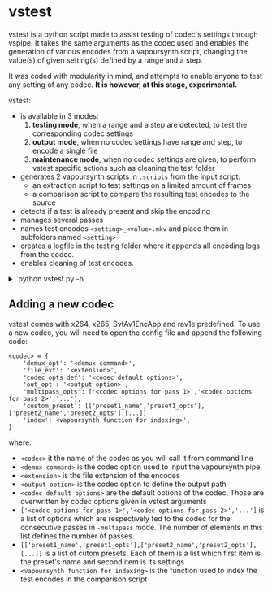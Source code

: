 
vstest
======
vstest is a python script made to assist testing of codec's settings through vspipe. It takes the same arguments as the codec used and enables the generation of various encodes from a vapoursynth script, changing the value(s) of given setting(s) defined by a range and a step.

It was coded with modularity in mind, and attempts to enable anyone to test any setting of any codec. **It is however, at this stage, experimental.**

vstest:
- is available in 3 modes:
  1. **testing mode**, when a range and a step are detected, to test the corresponding codec settings
  2. **output mode**, when no codec settings have range and step, to encode a single file
  3. **maintenance mode**, when no codec settings are given, to perform vstest specific actions such as cleaning the test folder
- generates 2 vapoursynth scripts in `.scripts` from the input script:
	- an extraction script to test settings on a limited amount of frames
	- a comparison script to compare the resulting test encodes to the source
- detects if a test is already present and skip the encoding
- manages several passes
- names test encodes `<setting>_<value>.mkv` and place them in subfolders named `<setting>`
- creates a logfile in the testing folder where it appends all encoding logs from the codec.
- enables cleaning of test encodes.

<details><summary>`python vstest.py -h`</summary>
<p>
```sh
usage: vstest.py [-h] [-codec CODEC] [-script SCRIPT] [-folder FOLDER] [-multipass] [-predef PREDEF] [-require REQUIRE] [-verbose] [-sim] [-owrite] [-remove] [-clean] [-gencomp]
                 [-extract EXTRACT] [-editor EDITOR]

optional arguments:
  -h, --help        show this help message and exit
  -codec CODEC      Codec to which settings are passed.
  -script SCRIPT    Path to testing script
  -folder FOLDER    Path to testing folder
  -multipass        Multipass mode. Number of passes defined by config\'s 'multipass_opts'.
  -predef PREDEF    Choose a custom codec preset defined in the config file.
  -require REQUIRE  Force an inequality condition between 2 tested settings. Should be 'set1<set2'
  -verbose          Displays additionnal information.
  -sim              Simulation mode. No encoding/removing is performed. Displays verbose information.
  -owrite           Overwrite existing encodes.
  -remove           Remove all encodes of the current tested setting.
  -clean            Remove all encodes of all tested settings.
  -gencomp          Generate a comparison script from the input encoding script.
  -extract EXTRACT  Choose how to extract frames from clip. Should be <length>:<every>:<offset>
  -editor EDITOR    Choose your prefered vapoursynth editor, named as you would call it from commandline. Default: vsedit
```
</p>
</details>



## Defining vstest default options
Open `vstestconfig.py` and change the default options, especially:

```
script = '/home/user/encoding/scripts/encodingscript.vpy'
folder = '/home/user/encoding/tests/'
logs = True
gen_comp_script = True
repeat_src_comp = True
editor = 'vsedit'
```

- `script` is your encoding script, indexing the source and making all the necessary filtering
- `folder` is the folder in which test encodes will be placed (must be existing)
- `logs = True`  means logging is active
- `gen_comp_script = True` means the comparison script is generated and opened once test encodes are performed.
- `repeat_src_comp = True` means the source frame is repeated between each test encodes frames in the comparison script.
- `editor` is the editor opened to display the comparison script. **Right now only vsedit have been tested.**

Additionally, you may change the codec default options in `'codec_opts_def'` and the custom presets in `'custom_preset'` of the predefined codecs (x264, x265, SvtAv1EncApp and rav1e)



## Testing settings
### Basic command line
`python vstest.py -codec CODEC -extract LENGTH:EVERY:OFFSET [codec settings]`
where `[codec settings]` is a list of settings which can be:
- test-independent: a given value is assigned
- test-dependent: starting and ending values and a step are assigned, delimited and separated by special characters

By default, the delimiters are `[` and `]` and the separator is `/`. You can change these in the config file.
##### Example: Testing x264's crf with values from 16 to 19 by 0.5, with 5 bframes, on an extract made of 25 frames every 3000 frames (cutting the first and last 10000 frames)
`python vstest.py -codec x264 -extract 25:3000:10000 --crf [16/19/0.5] --bframes 5`
##### Example: Encoding the whole clip with x264 once the testing is done
`python vstest.py -codec x264 --crf 17.2 --bframes 5 --output output.mkv`
### Testing multiple settings at a time
You can test as many settings you want at a time. For x values of a first setting and y values of a second one, every possible combination is encoded, so it will generate x*y test encodes.
##### Example: Testing x264's aq-mode and aq-strength
`python vstest.py -codec x264 --aq-mode [1/3/1] --aq-strength [0.7/0.9/0.05]`
### Settings with multiple values
When several parameters are assigned to a given setting, they can be tested individually or tested as different settings.
##### Example: Testing x264's psy-rdo only
`python vstest.py -codec x264 --psy-rd [0.8/1.2/0.1]:0`
##### Example: Testing x264's psy-rdo and psy-trellis
`python vstest.py -codec x264 --psy-rd [0.8/1.2/0.1]:[0/0.25/0.05]`

### vstest testing options
#### Managing multipasses
You can encode several passes with `-multipass` 
##### Example: Testing x264's qcomp in two pass mode with a bitrate of 8000kbps
`python vstest.py -codec x264 -multipass --qcomp [0.6/0.8/0.04] --bitrate 8000`
#### Using custom presets
You can use a custom preset of settings defined in the config file with `-predef`. vstest comes with the following predefined sets:
- For x264:
	- `BR`: `--colormatrix bt709 --colorprim bt709 --transfer bt709`
	- `PAL`: `--colormatrix bt470bg --colorprim bt470bg --transfer bt470bg`
	- `NTSC`: `--colormatrix smpte170m --colorprim smpte170m --transfer smpte170m`
- For x265:
	- `HDR420`: `--colorprim 9 --colormatrix 9 --transfer 16 --hdr10 --hdr10-opt`
	- `HDR444`: `--colorprim 9 --colormatrix 9 --transfer 16 --hdr10 --no-hdr10-opt`
	- `SDR`: `--colorprim 1 --colormatrix 1 --transfer 1 --no-hdr10-opt`

##### Example: Encoding with the x264's custom preset 'PAL' to set colormatrix, colorprimaries and transfer to bt470bg
`python vstest.py -codec x264 -predef PAL --output movie.mkv`
#### Overwriting or removing test encodes
vstest will skip the encoding if a test encode already exist. However:
- `-owrite`  will force it to re-encode
- `-remove` will delete all test encodes for the current tested settings prior to encoding

#### Imposing a condition between settings
This is as of now very limited. When testing several settings, you can enforce an inequality between 2 of them with the `-require` option of vstest.
##### Example: Testing x264's ipratio and pbratio only for ipratio>pbratio
`python vstest.py -codec x264 --ipratio [1.2/1.4/0.1] --pbratio [1.1/1.3/0.1] -require 'pbratio<ipratio'`

## Additional vstest options
#### Changing defaults

vstest can change your default vstest settings for the current encoding with the options:
- `-script`  to change the path of the script
- `-folder` to change the path of the testing folder
- `-editor` to change the editor/viewer started once test encodes are done and the comparison script generated
- `-gencomp` to activate the generation of the comparison script if it is disabled in your confif file.

#### Debug options

Mainly for debug purposes:
- `-verbose` will display detailed information
- `-sim` is a simulation mode that print the commands it would have executed and set the verbose mode on

<details><summary>`python vstest.py -codec x264 -multipass --bitrate 8000 --bframes 5 --ipratio '[1.2/1.4/0.1]' --pbratio '[1.1/1.3/0.1]' -require 'pbratio<ipratio' -sim`</summary>
<p>
```sh
+USER ARGUMENTS
 +vstest options:  clean=False, codec='x264', cond='pbratio<ipratio', customset=None, editor='vsedit', folder=None, multipass=True, owrite=False, remove=False, script=None, sim=True, verbose=True
 +codec user args:  ['--bitrate', '8000', '--bframes', '5', '--ipratio', '[1.2/1.4/0.1]', '--pbratio', '[1.1/1.3/0.1]'] 

+CONFIGURATION
 +vapoursynth script:  /home/user/encoding/scripts/tests.vpy
 +testing folder:  /home/user/encoding/tests/
 +delimiters and separator:  [ ] /
 +codec file extension:  mkv
 +codec output option:  --output
 +codec default options:  ['--preset', 'veryslow', '--profile', 'high', '--threads', 'auto', '--level', '4.1', '--b-adapt', '2', '--min-keyint', '25', '--vbv-bufsize', '78125', '--vbv-maxrate', '62500', '--rc-lookahead', '240', '--me', 'umh', '--direct', 'auto', '--subme', '11', '--trellis', '2', '--no-dct-decimate', '--no-fast-pskip', '--deblock', '-3:-3', '--qcomp', '0.6', '--ipratio', '1.30', '--pbratio', '1.20', '--aq-mode', '3', '--aq-strength', '0.8', '--merange', '32', '--no-mbtree', '--psy-rd', '1:0', '--bframes', '16']
 +codec multipass options:  ['--pass 1 --stats x264.stats', '--pass 2 --stats x264.stats'] 

+REQUESTED TESTING
 +settings to test:  ['--ipratio', '--pbratio']
 +values to test per setting:  [['1.2', '1.3', '1.4'], ['1.1', '1.2', '1.3']]
 +codec options:  ['--bitrate', '8000', '--bframes', '5'] 

 +pools of values to test:  [('1.2', '1.1'), ('1.3', '1.1'), ('1.3', '1.2'), ('1.4', '1.1'), ('1.4', '1.2'), ('1.4', '1.3')]
 +options passed to codec:  ['--bitrate', '8000', '--bframes', '5', '--preset', 'veryslow', '--profile', 'high', '--threads', 'auto', '--level', '4.1', '--b-adapt', '2', '--min-keyint', '25', '--vbv-bufsize', '78125', '--vbv-maxrate', '62500', '--rc-lookahead', '240', '--me', 'umh', '--direct', 'auto', '--subme', '11', '--trellis', '2', '--no-dct-decimate', '--no-fast-pskip', '--deblock', '-3:-3', '--qcomp', '0.6', '--aq-mode', '3', '--aq-strength', '0.8', '--merange', '32', '--no-mbtree', '--psy-rd', '1:0'] 

(1/6) Processing encode with --ipratio 1.2 --pbratio 1.1 

> Pass 1
$ vspipe --y4m /home/user/encoding/scripts/tests.vpy - | x264 --demuxer y4m - --ipratio 1.2 --pbratio 1.1 --bitrate 8000 --bframes 5 --preset veryslow --profile high --threads auto --level 4.1 --b-adapt 2 --min-keyint 25 --vbv-bufsize 78125 --vbv-maxrate 62500 --rc-lookahead 240 --me umh --direct auto --subme 11 --trellis 2 --no-dct-decimate --no-fast-pskip --deblock -3:-3 --qcomp 0.6 --aq-mode 3 --aq-strength 0.8 --merange 32 --no-mbtree --psy-rd 1:0 --output /home/user/encoding/tests/ipratio.pbratio/ipratio_1.2_pbratio_1.1.mkv --pass 1 --stats x264.stats 

> Pass 2
$ vspipe --y4m /home/user/encoding/scripts/tests.vpy - | x264 --demuxer y4m - --ipratio 1.2 --pbratio 1.1 --bitrate 8000 --bframes 5 --preset veryslow --profile high --threads auto --level 4.1 --b-adapt 2 --min-keyint 25 --vbv-bufsize 78125 --vbv-maxrate 62500 --rc-lookahead 240 --me umh --direct auto --subme 11 --trellis 2 --no-dct-decimate --no-fast-pskip --deblock -3:-3 --qcomp 0.6 --aq-mode 3 --aq-strength 0.8 --merange 32 --no-mbtree --psy-rd 1:0 --output /home/user/encoding/tests/ipratio.pbratio/ipratio_1.2_pbratio_1.1.mkv --pass 2 --stats x264.stats 

(2/6) Processing encode with --ipratio 1.3 --pbratio 1.1 

> Pass 1
$ vspipe --y4m /home/user/encoding/scripts/tests.vpy - | x264 --demuxer y4m - --ipratio 1.3 --pbratio 1.1 --bitrate 8000 --bframes 5 --preset veryslow --profile high --threads auto --level 4.1 --b-adapt 2 --min-keyint 25 --vbv-bufsize 78125 --vbv-maxrate 62500 --rc-lookahead 240 --me umh --direct auto --subme 11 --trellis 2 --no-dct-decimate --no-fast-pskip --deblock -3:-3 --qcomp 0.6 --aq-mode 3 --aq-strength 0.8 --merange 32 --no-mbtree --psy-rd 1:0 --output /home/user/encoding/tests/ipratio.pbratio/ipratio_1.3_pbratio_1.1.mkv --pass 1 --stats x264.stats 

> Pass 2
$ vspipe --y4m /home/user/encoding/scripts/tests.vpy - | x264 --demuxer y4m - --ipratio 1.3 --pbratio 1.1 --bitrate 8000 --bframes 5 --preset veryslow --profile high --threads auto --level 4.1 --b-adapt 2 --min-keyint 25 --vbv-bufsize 78125 --vbv-maxrate 62500 --rc-lookahead 240 --me umh --direct auto --subme 11 --trellis 2 --no-dct-decimate --no-fast-pskip --deblock -3:-3 --qcomp 0.6 --aq-mode 3 --aq-strength 0.8 --merange 32 --no-mbtree --psy-rd 1:0 --output /home/user/encoding/tests/ipratio.pbratio/ipratio_1.3_pbratio_1.1.mkv --pass 2 --stats x264.stats 

(3/6) Processing encode with --ipratio 1.3 --pbratio 1.2 

> Pass 1
$ vspipe --y4m /home/user/encoding/scripts/tests.vpy - | x264 --demuxer y4m - --ipratio 1.3 --pbratio 1.2 --bitrate 8000 --bframes 5 --preset veryslow --profile high --threads auto --level 4.1 --b-adapt 2 --min-keyint 25 --vbv-bufsize 78125 --vbv-maxrate 62500 --rc-lookahead 240 --me umh --direct auto --subme 11 --trellis 2 --no-dct-decimate --no-fast-pskip --deblock -3:-3 --qcomp 0.6 --aq-mode 3 --aq-strength 0.8 --merange 32 --no-mbtree --psy-rd 1:0 --output /home/user/encoding/tests/ipratio.pbratio/ipratio_1.3_pbratio_1.2.mkv --pass 1 --stats x264.stats 

> Pass 2
$ vspipe --y4m /home/user/encoding/scripts/tests.vpy - | x264 --demuxer y4m - --ipratio 1.3 --pbratio 1.2 --bitrate 8000 --bframes 5 --preset veryslow --profile high --threads auto --level 4.1 --b-adapt 2 --min-keyint 25 --vbv-bufsize 78125 --vbv-maxrate 62500 --rc-lookahead 240 --me umh --direct auto --subme 11 --trellis 2 --no-dct-decimate --no-fast-pskip --deblock -3:-3 --qcomp 0.6 --aq-mode 3 --aq-strength 0.8 --merange 32 --no-mbtree --psy-rd 1:0 --output /home/user/encoding/tests/ipratio.pbratio/ipratio_1.3_pbratio_1.2.mkv --pass 2 --stats x264.stats 

(4/6) Processing encode with --ipratio 1.4 --pbratio 1.1 

> Pass 1
$ vspipe --y4m /home/user/encoding/scripts/tests.vpy - | x264 --demuxer y4m - --ipratio 1.4 --pbratio 1.1 --bitrate 8000 --bframes 5 --preset veryslow --profile high --threads auto --level 4.1 --b-adapt 2 --min-keyint 25 --vbv-bufsize 78125 --vbv-maxrate 62500 --rc-lookahead 240 --me umh --direct auto --subme 11 --trellis 2 --no-dct-decimate --no-fast-pskip --deblock -3:-3 --qcomp 0.6 --aq-mode 3 --aq-strength 0.8 --merange 32 --no-mbtree --psy-rd 1:0 --output /home/user/encoding/tests/ipratio.pbratio/ipratio_1.4_pbratio_1.1.mkv --pass 1 --stats x264.stats 

> Pass 2
$ vspipe --y4m /home/user/encoding/scripts/tests.vpy - | x264 --demuxer y4m - --ipratio 1.4 --pbratio 1.1 --bitrate 8000 --bframes 5 --preset veryslow --profile high --threads auto --level 4.1 --b-adapt 2 --min-keyint 25 --vbv-bufsize 78125 --vbv-maxrate 62500 --rc-lookahead 240 --me umh --direct auto --subme 11 --trellis 2 --no-dct-decimate --no-fast-pskip --deblock -3:-3 --qcomp 0.6 --aq-mode 3 --aq-strength 0.8 --merange 32 --no-mbtree --psy-rd 1:0 --output /home/user/encoding/tests/ipratio.pbratio/ipratio_1.4_pbratio_1.1.mkv --pass 2 --stats x264.stats 

(5/6) Processing encode with --ipratio 1.4 --pbratio 1.2 

> Pass 1
$ vspipe --y4m /home/user/encoding/scripts/tests.vpy - | x264 --demuxer y4m - --ipratio 1.4 --pbratio 1.2 --bitrate 8000 --bframes 5 --preset veryslow --profile high --threads auto --level 4.1 --b-adapt 2 --min-keyint 25 --vbv-bufsize 78125 --vbv-maxrate 62500 --rc-lookahead 240 --me umh --direct auto --subme 11 --trellis 2 --no-dct-decimate --no-fast-pskip --deblock -3:-3 --qcomp 0.6 --aq-mode 3 --aq-strength 0.8 --merange 32 --no-mbtree --psy-rd 1:0 --output /home/user/encoding/tests/ipratio.pbratio/ipratio_1.4_pbratio_1.2.mkv --pass 1 --stats x264.stats 

> Pass 2
$ vspipe --y4m /home/user/encoding/scripts/tests.vpy - | x264 --demuxer y4m - --ipratio 1.4 --pbratio 1.2 --bitrate 8000 --bframes 5 --preset veryslow --profile high --threads auto --level 4.1 --b-adapt 2 --min-keyint 25 --vbv-bufsize 78125 --vbv-maxrate 62500 --rc-lookahead 240 --me umh --direct auto --subme 11 --trellis 2 --no-dct-decimate --no-fast-pskip --deblock -3:-3 --qcomp 0.6 --aq-mode 3 --aq-strength 0.8 --merange 32 --no-mbtree --psy-rd 1:0 --output /home/user/encoding/tests/ipratio.pbratio/ipratio_1.4_pbratio_1.2.mkv --pass 2 --stats x264.stats 

(6/6) Processing encode with --ipratio 1.4 --pbratio 1.3 

> Pass 1
$ vspipe --y4m /home/user/encoding/scripts/tests.vpy - | x264 --demuxer y4m - --ipratio 1.4 --pbratio 1.3 --bitrate 8000 --bframes 5 --preset veryslow --profile high --threads auto --level 4.1 --b-adapt 2 --min-keyint 25 --vbv-bufsize 78125 --vbv-maxrate 62500 --rc-lookahead 240 --me umh --direct auto --subme 11 --trellis 2 --no-dct-decimate --no-fast-pskip --deblock -3:-3 --qcomp 0.6 --aq-mode 3 --aq-strength 0.8 --merange 32 --no-mbtree --psy-rd 1:0 --output /home/user/encoding/tests/ipratio.pbratio/ipratio_1.4_pbratio_1.3.mkv --pass 1 --stats x264.stats 

> Pass 2
$ vspipe --y4m /home/user/encoding/scripts/tests.vpy - | x264 --demuxer y4m - --ipratio 1.4 --pbratio 1.3 --bitrate 8000 --bframes 5 --preset veryslow --profile high --threads auto --level 4.1 --b-adapt 2 --min-keyint 25 --vbv-bufsize 78125 --vbv-maxrate 62500 --rc-lookahead 240 --me umh --direct auto --subme 11 --trellis 2 --no-dct-decimate --no-fast-pskip --deblock -3:-3 --qcomp 0.6 --aq-mode 3 --aq-strength 0.8 --merange 32 --no-mbtree --psy-rd 1:0 --output /home/user/encoding/tests/ipratio.pbratio/ipratio_1.4_pbratio_1.3.mkv --pass 2 --stats x264.stats 
```
</p>
</details>

## Adding a new codec

vstest comes with x264, x265, SvtAv1EncApp and rav1e predefined. To use a new codec, you will need to open the config file and append the following code:

```
<codec> = {
	'demux_opt': '<demux command>',
	'file_ext': '<extension>',
	'codec_opts_def': '<codec default options>',
	'out_opt': '<output option>',
	'multipass_opts': ['<codec options for pass 1>','<codec options for pass 2>','...'],
	'custom_preset': [['preset1_name','preset1_opts'],['preset2_name','preset2_opts'],[...]]
	'index':'<vapoursynth function for indexing>',
}
```

where:
- `<codec>` it the name of the codec as you will call it from command line
- `<demux command>` is the codec option used to input the vapoursynth pipe
- `<extension>` is the file extension of the encodes
- `<output option>` is the codec option to define the output path
- `<codec default options>` are the default options of the codec. Those are overwritten by codec options given in vstest arguments
- `['<codec options for pass 1>','<codec options for pass 2>','...']` is a list of options which are respectively fed to the codec for the consecutive passes in `-multipass` mode. The number of elements in this list defines the number of passes.
- `[['preset1_name','preset1_opts'],['preset2_name','preset2_opts'],[...]]` is a list of cutom presets. Each of them is a list which first item is the preset's name and second item is its settings
- `<vapoursynth function for indexing>` is the function used to index the test encodes in the comparison script

